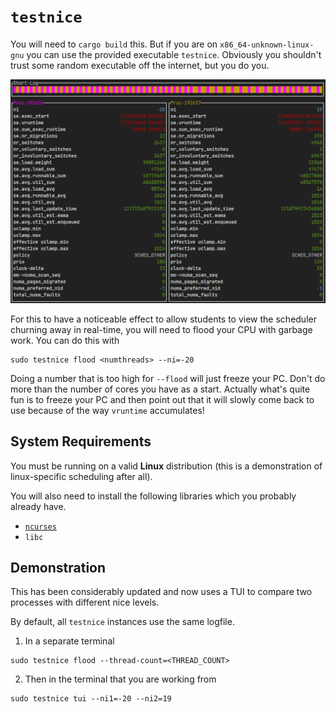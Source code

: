 # `testnice`

You will need to `cargo build` this. But if you are on 
`x86_64-unknown-linux-gnu` you can use the provided executable `testnice`. 
Obviously you shouldn't trust some random executable off the internet, but you 
do you.

![A demonstration of the application in use](demo.gif)

For this to have a noticeable effect to allow students to view the scheduler
churning away in real-time, you will need to flood your CPU with garbage work. 
You can do this with 

```
sudo testnice flood <numthreads> --ni=-20
```

Doing a number that is too high for `--flood` will just freeze your PC. Don't 
do more than the number of cores you have as a start. Actually what's quite 
fun is to freeze your PC and then point out that it will slowly come back to 
use because of the way `vruntime` accumulates!

## System Requirements

You must be running on a valid **Linux** distribution (this is a demonstration
of linux-specific scheduling after all).

You will also need to install the following libraries which you probably 
already have. 

- [`ncurses`](https://github.com/gyscos/cursive/wiki/Install-ncurses)
- `libc`

## Demonstration

This has been considerably updated and now uses a TUI to compare two processes
with different nice levels. 

By default, all `testnice` instances use the same logfile.

1. In a separate terminal

```
sudo testnice flood --thread-count=<THREAD_COUNT>
```

2. Then in the terminal that you are working from 

```
sudo testnice tui --ni1=-20 --ni2=19
```